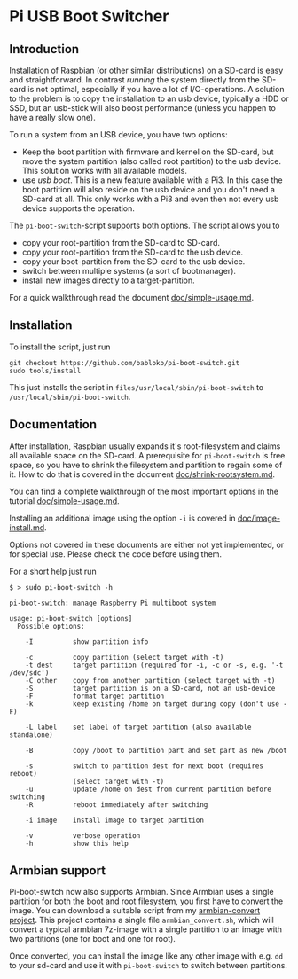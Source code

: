 Pi USB Boot Switcher
====================

Introduction
------------

Installation of Raspbian (or other similar distributions) on a SD-card
is easy and straightforward. In contrast *running* the system directly
from the SD-card is not optimal, especially if you have a lot of
I/O-operations. A solution to the problem is to copy the installation
to an usb device, typically a HDD or SSD, but an usb-stick will also
boost performance (unless you happen to have a really slow one).

To run a system from an USB device, you have two options:

  - Keep the boot partition with firmware and kernel on the SD-card,
    but move the system partition (also called root partition) to the
    usb device. This solution works with all available models.
  - use *usb boot*. This is a new feature available with a Pi3. In this
    case the boot partition will also reside on the usb device and you
    don't need a SD-card at all. This only works with a Pi3 and even
    then not every usb device supports the operation.

The `pi-boot-switch`-script supports both options. The script allows you
to

  - copy your root-partition from the SD-card to SD-card.
  - copy your root-partition from the SD-card to the usb device.
  - copy your boot-partition from the SD-card to the usb device.
  - switch between multiple systems (a sort of bootmanager).
  - install new images directly to a target-partition.

For a quick walkthrough read the document
[doc/simple-usage.md](./doc/simple-usage.md "simple usage").


Installation
------------

To install the script, just run

    git checkout https://github.com/bablokb/pi-boot-switch.git
    sudo tools/install

This just installs the script in `files/usr/local/sbin/pi-boot-switch` to
`/usr/local/sbin/pi-boot-switch`.


Documentation
-------------

After installation, Raspbian usually expands it's root-filesystem and
claims all available space on the SD-card. A prerequisite for
`pi-boot-switch` is free space, so you have to shrink the filesystem
and partition to regain some of it. How to do that is covered in the
document
[doc/shrink-rootsystem.md](./doc/shrink-rootsystem.md "Shrinking the root-filesystem").

You can find a complete walkthrough of the most important options in the
tutorial [doc/simple-usage.md](./doc/simple-usage.md "simple usage").

Installing an additional image using the option `-i` is covered in
[doc/image-install.md](./doc/image-install.md "image installation").

Options not covered in these documents are either not yet implemented,
or for special use. Please check the code before using them.

For a short help just run

    $ > sudo pi-boot-switch -h

    pi-boot-switch: manage Raspberry Pi multiboot system
      
    usage: pi-boot-switch [options]
      Possible options:
    
        -I          show partition info
    
        -c          copy partition (select target with -t)
        -t dest     target partition (required for -i, -c or -s, e.g. '-t /dev/sdc')
        -C other    copy from another partition (select target with -t)
        -S          target partition is on a SD-card, not an usb-device
        -F          format target partition
        -k          keep existing /home on target during copy (don't use -F)

        -L label    set label of target partition (also available standalone)
    
        -B          copy /boot to partition part and set part as new /boot
    
        -s          switch to partition dest for next boot (requires reboot)
                    (select target with -t)
        -u          update /home on dest from current partition before switching
        -R          reboot immediately after switching
    
        -i image    install image to target partition
    
        -v          verbose operation
        -h          show this help


Armbian support
---------------

Pi-boot-switch now also supports Armbian. Since Armbian uses a single
partition for both the boot and root filesystem, you first have to
convert the image. You can download a suitable script from my
[armbian-convert project](https://github.com/bablokb/armbian-convert "armbian-convert-project"). This project contains a single file `armbian_convert.sh`,
which will convert a typical armbian 7z-image with a single partition
to an image with two partitions (one for boot and one for root).

Once converted, you can install the image like any other image with
e.g. `dd` to your sd-card and use it with `pi-boot-switch` to switch
between partitions.
